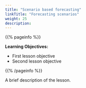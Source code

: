 ```yaml
---
title: "Scenario based forecasting"
linkTitle: "Forecasting scenarios"
weight: 25
description:
---
```


{{% pageinfo %}}

**Learning Objectives:**
* First lesson objective
* Second lesson objective

{{% /pageinfo %}}

A brief description of the lesson.
